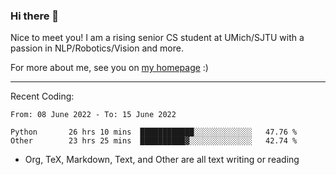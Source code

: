 ### Hi there 👋

Nice to meet you! I am a rising senior CS student at UMich/SJTU with a passion in NLP/Robotics/Vision and more. 

For more about me, see you on [my homepage](https://jiayipan.me) :)

---

Recent Coding:
<!--START_SECTION:waka-->

```text
From: 08 June 2022 - To: 15 June 2022

Python       26 hrs 10 mins  ████████████░░░░░░░░░░░░░   47.76 %
Other        23 hrs 25 mins  ██████████▓░░░░░░░░░░░░░░   42.74 %
```

<!--END_SECTION:waka-->
- Org, TeX, Markdown, Text, and Other are all text writing or reading
